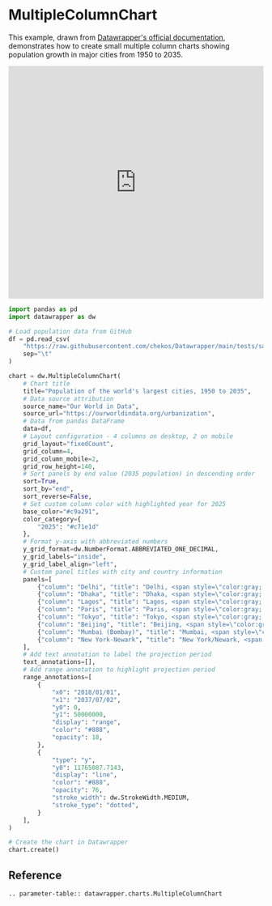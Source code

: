 # MultipleColumnChart

This example, drawn from [Datawrapper's official documentation](https://academy.datawrapper.de/article/405-examples-of-datawrapper-multiple-column-charts), demonstrates how to create small multiple column charts showing population growth in major cities from 1950 to 2035.

<iframe title="Population of the world's largest cities, 1950 to 2035" aria-label="Multiple Columns" id="datawrapper-chart-8kNfG" src="https://datawrapper.dwcdn.net/8kNfG/1/" scrolling="no" frameborder="0" style="width: 0; min-width: 100% !important; border: none;" height="460" data-external="1"></iframe><script type="text/javascript">window.addEventListener("message",function(a){if(void 0!==a.data["datawrapper-height"]){var e=document.querySelectorAll("iframe");for(var t in a.data["datawrapper-height"])for(var r,i=0;r=e[i];i++)if(r.contentWindow===a.source){var d=a.data["datawrapper-height"][t]+"px";r.style.height=d}}});</script>

```python
import pandas as pd
import datawrapper as dw

# Load population data from GitHub
df = pd.read_csv(
    "https://raw.githubusercontent.com/chekos/Datawrapper/main/tests/samples/multiple_column/population.csv",
    sep="\t"
)

chart = dw.MultipleColumnChart(
    # Chart title
    title="Population of the world's largest cities, 1950 to 2035",
    # Data source attribution
    source_name="Our World in Data",
    source_url="https://ourworldindata.org/urbanization",
    # Data from pandas DataFrame
    data=df,
    # Layout configuration - 4 columns on desktop, 2 on mobile
    grid_layout="fixedCount",
    grid_column=4,
    grid_column_mobile=2,
    grid_row_height=140,
    # Sort panels by end value (2035 population) in descending order
    sort=True,
    sort_by="end",
    sort_reverse=False,
    # Set custom column color with highlighted year for 2025
    base_color="#c9a291",
    color_category={
        "2025": "#c71e1d"
    },
    # Format y-axis with abbreviated numbers
    y_grid_format=dw.NumberFormat.ABBREVIATED_ONE_DECIMAL,
    y_grid_labels="inside",
    y_grid_label_align="left",
    # Custom panel titles with city and country information
    panels=[
        {"column": "Delhi", "title": "Delhi, <span style=\"color:gray; font-weight: normal;\">India</span>"},
        {"column": "Dhaka", "title": "Dhaka, <span style=\"color:gray; font-weight: normal;\"> Bangladesh </span>"},
        {"column": "Lagos", "title": "Lagos, <span style=\"color:gray; font-weight: normal;\">Nigeria</span>"},
        {"column": "Paris", "title": "Paris, <span style=\"color:gray; font-weight: normal;\">France</span>"},
        {"column": "Tokyo", "title": "Tokyo, <span style=\"color:gray; font-weight: normal;\">Japan</span>"},
        {"column": "Beijing", "title": "Beijing, <span style=\"color:gray; font-weight: normal;\">China</span>"},
        {"column": "Mumbai (Bombay)", "title": "Mumbai, <span style=\"color:gray; font-weight: normal;\">India</span>"},
        {"column": "New York-Newark", "title": "New York/Newark, <span style=\"color:gray; font-weight: normal;\">U.S.</span>"},
    ],
    # Add text annotation to label the projection period
    text_annotations=[],
    # Add range annotation to highlight projection period
    range_annotations=[
        {
            "x0": "2018/01/01",
            "x1": "2037/07/02",
            "y0": 0,
            "y1": 50000000,
            "display": "range",
            "color": "#888",
            "opacity": 18,
        },
        {
            "type": "y",
            "y0": 11765087.7143,
            "display": "line",
            "color": "#888",
            "opacity": 76,
            "stroke_width": dw.StrokeWidth.MEDIUM,
            "stroke_type": "dotted",
        }
    ],
)

# Create the chart in Datawrapper
chart.create()
```

## Reference

```{eval-rst}
.. parameter-table:: datawrapper.charts.MultipleColumnChart
